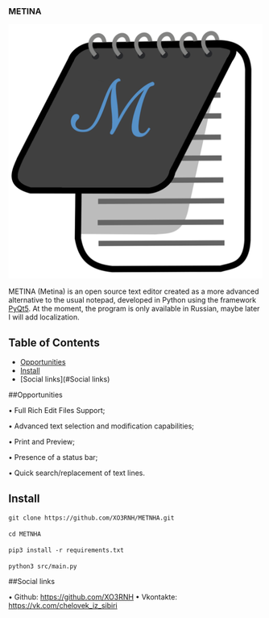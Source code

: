 ### METINA
![METNHA](https://github.com/XO3RNH/METNHA/blob/master/logoBg.png)

  METINA (Metina) is an open source text editor created as a more advanced alternative to the usual notepad, developed in Python using the framework [PyQt5](https://pypi.org/project/PyQt5/). 
At the moment, the program is only available in Russian, maybe later I will add localization.

  ## Table of Contents

  - [Opportunities](#Opportunities)
  - [Install](#Install)
  - [Social links](#Social links)

##Opportunities

• Full Rich Edit Files Support;

• Advanced text selection and modification capabilities;

• Print and Preview;

• Presence of a status bar;

• Quick search/replacement of text lines.

## Install
```
git clone https://github.com/XO3RNH/METNHA.git

cd METNHA

pip3 install -r requirements.txt

python3 src/main.py
```

##Social links

• Github: https://github.com/XO3RNH
• Vkontakte: https://vk.com/chelovek_iz_sibiri


